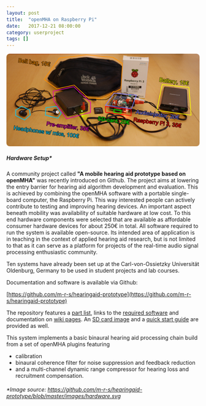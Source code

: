 ```yaml
---
layout: post
title:  "openMHA on Raspberry Pi"
date:   2017-12-21 08:00:00
category: userproject
tags: []
---
```

![Hardware Setup](/images/RPi_hardware.png "Hardware Setup")
##### Hardware Setup*


A community project called __"A mobile hearing aid prototype based on openMHA"__ was recently introduced on Github.
The project aims at lowering the entry barrier for hearing aid algorithm development and evaluation. This is achieved by combining the openMHA software with a portable single-board computer, the Raspberry Pi. This way interested people can actively contribute to testing and improving hearing devices.
An important aspect beneath mobility was availability of suitable hardware at low cost.
To this end hardware components were selected that are available as affordable consumer hardware devices for about 250&euro; in total.
All software required to run the system is available open-source.
Its intended area of application is in teaching in the context of applied hearing aid research, but is not limited to that as it can serve as a platform for projects of the real-time audio signal processing enthusiastic community. 

Ten systems have already been set up at the Carl-von-Ossietzky Universität Oldenburg, Germany to be used in student projects and lab courses.


Documentation and software is available via Github:

[https://github.com/m-r-s/hearingaid-prototype](https://github.com/m-r-s/hearingaid-prototype)

The repository features a [part list](https://github.com/m-r-s/hearingaid-prototype/wiki#hardware-list), links to the [required software](https://github.com/m-r-s/hearingaid-prototype#main-ingredients) and documentation on [wiki pages](https://github.com/m-r-s/hearingaid-prototype/wiki).
An [SD card image](https://github.com/m-r-s/hearingaid-prototype/tree/master/signatures) and a [quick start guide](https://github.com/m-r-s/hearingaid-prototype/wiki#quick-start) are provided as well.  

This system implements a basic binaural hearing aid processing chain build from a set of openMHA plugins featuring
- calibration
- binaural coherence filter for noise suppression and feedback reduction
- and a multi-channel dynamic range compressor for hearing loss and recruitment compensation. 





###### *Image source: https://github.com/m-r-s/hearingaid-prototype/blob/master/images/hardware.svg